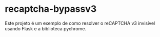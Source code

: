 # recaptcha-bypassv3
 Este projeto é um exemplo de como resolver o reCAPTCHA v3 invisível usando Flask e a biblioteca pychrome.
